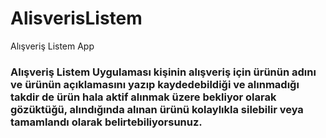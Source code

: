 # AlisverisListem
Alışveriş Listem App

### Alışveriş Listem Uygulaması kişinin alışveriş için ürünün adını ve ürünün açıklamasını yazıp kaydedebildiği ve alınmadığı takdir de ürün hala aktif alınmak üzere bekliyor olarak gözüktüğü, alındığında alınan ürünü kolaylıkla silebilir veya tamamlandı olarak belirtebiliyorsunuz.

